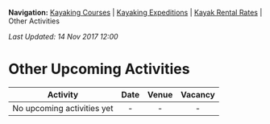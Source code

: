 **Navigation:** [Kayaking Courses](index) &#124; [Kayaking Expeditions](expedition) &#124; [Kayak Rental Rates](rental) &#124; Other Activities

_Last Updated: 14 Nov 2017 12:00_
# Other Upcoming Activities

Activity | Date | Venue | Vacancy
:---:|:---:|:---:|:---:
No upcoming activities yet|-|-|- 

